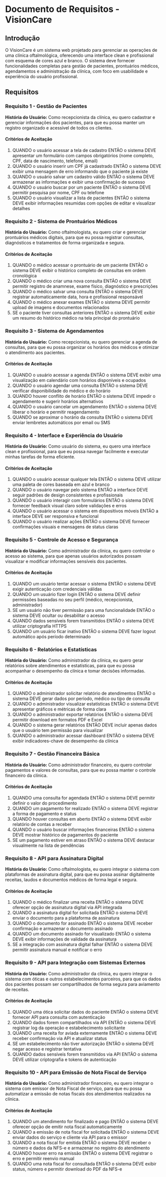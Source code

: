 # Documento de Requisitos - VisionCare

## Introdução

O VisionCare é um sistema web projetado para gerenciar as operações de uma clínica oftalmológica, oferecendo uma interface clean e profissional com esquema de cores azul e branco. O sistema deve fornecer funcionalidades completas para gestão de pacientes, prontuários médicos, agendamentos e administração da clínica, com foco em usabilidade e experiência do usuário profissional.

## Requisitos

### Requisito 1 - Gestão de Pacientes

**História do Usuário:** Como recepcionista da clínica, eu quero cadastrar e gerenciar informações dos pacientes, para que eu possa manter um registro organizado e acessível de todos os clientes.

#### Critérios de Aceitação

1. QUANDO o usuário acessar a tela de cadastro ENTÃO o sistema DEVE apresentar um formulário com campos obrigatórios (nome completo, CPF, data de nascimento, telefone, email)
2. QUANDO o usuário inserir um CPF já cadastrado ENTÃO o sistema DEVE exibir uma mensagem de erro informando que o paciente já existe
3. QUANDO o usuário salvar um cadastro válido ENTÃO o sistema DEVE armazenar as informações e exibir uma confirmação de sucesso
4. QUANDO o usuário buscar por um paciente ENTÃO o sistema DEVE permitir pesquisa por nome, CPF ou telefone
5. QUANDO o usuário visualizar a lista de pacientes ENTÃO o sistema DEVE exibir informações resumidas com opções de editar e visualizar detalhes

### Requisito 2 - Sistema de Prontuários Médicos

**História do Usuário:** Como oftalmologista, eu quero criar e gerenciar prontuários médicos digitais, para que eu possa registrar consultas, diagnósticos e tratamentos de forma organizada e segura.

#### Critérios de Aceitação

1. QUANDO o médico acessar o prontuário de um paciente ENTÃO o sistema DEVE exibir o histórico completo de consultas em ordem cronológica
2. QUANDO o médico criar uma nova consulta ENTÃO o sistema DEVE permitir registro de anamnese, exame físico, diagnóstico e prescrições
3. QUANDO o médico salvar uma consulta ENTÃO o sistema DEVE registrar automaticamente data, hora e profissional responsável
4. QUANDO o médico anexar exames ENTÃO o sistema DEVE permitir upload de imagens e documentos relacionados
5. SE o paciente tiver consultas anteriores ENTÃO o sistema DEVE exibir um resumo do histórico médico na tela principal do prontuário

### Requisito 3 - Sistema de Agendamentos

**História do Usuário:** Como recepcionista, eu quero gerenciar a agenda de consultas, para que eu possa organizar os horários dos médicos e otimizar o atendimento aos pacientes.

#### Critérios de Aceitação

1. QUANDO o usuário acessar a agenda ENTÃO o sistema DEVE exibir uma visualização em calendário com horários disponíveis e ocupados
2. QUANDO o usuário agendar uma consulta ENTÃO o sistema DEVE verificar disponibilidade do médico e do horário
3. QUANDO houver conflito de horário ENTÃO o sistema DEVE impedir o agendamento e sugerir horários alternativos
4. QUANDO o usuário cancelar um agendamento ENTÃO o sistema DEVE liberar o horário e permitir reagendamento
5. QUANDO se aproximar o horário da consulta ENTÃO o sistema DEVE enviar lembretes automáticos por email ou SMS

### Requisito 4 - Interface e Experiência do Usuário

**História do Usuário:** Como usuário do sistema, eu quero uma interface clean e profissional, para que eu possa navegar facilmente e executar minhas tarefas de forma eficiente.

#### Critérios de Aceitação

1. QUANDO o usuário acessar qualquer tela ENTÃO o sistema DEVE utilizar uma paleta de cores baseada em azul e branco
2. QUANDO o usuário navegar pelo sistema ENTÃO a interface DEVE seguir padrões de design consistentes e profissionais
3. QUANDO o usuário interagir com formulários ENTÃO o sistema DEVE fornecer feedback visual claro sobre validações e erros
4. QUANDO o usuário acessar o sistema em dispositivos móveis ENTÃO a interface DEVE ser responsiva e funcional
5. QUANDO o usuário realizar ações ENTÃO o sistema DEVE fornecer confirmações visuais e mensagens de status claras

### Requisito 5 - Controle de Acesso e Segurança

**História do Usuário:** Como administrador da clínica, eu quero controlar o acesso ao sistema, para que apenas usuários autorizados possam visualizar e modificar informações sensíveis dos pacientes.

#### Critérios de Aceitação

1. QUANDO um usuário tentar acessar o sistema ENTÃO o sistema DEVE exigir autenticação com credenciais válidas
2. QUANDO um usuário fizer login ENTÃO o sistema DEVE definir permissões baseadas no seu perfil (médico, recepcionista, administrador)
3. SE um usuário não tiver permissão para uma funcionalidade ENTÃO o sistema DEVE ocultar ou desabilitar o acesso
4. QUANDO dados sensíveis forem transmitidos ENTÃO o sistema DEVE utilizar criptografia HTTPS
5. QUANDO um usuário ficar inativo ENTÃO o sistema DEVE fazer logout automático após período determinado

### Requisito 6 - Relatórios e Estatísticas

**História do Usuário:** Como administrador da clínica, eu quero gerar relatórios sobre atendimentos e estatísticas, para que eu possa acompanhar o desempenho da clínica e tomar decisões informadas.

#### Critérios de Aceitação

1. QUANDO o administrador solicitar relatório de atendimentos ENTÃO o sistema DEVE gerar dados por período, médico ou tipo de consulta
2. QUANDO o administrador visualizar estatísticas ENTÃO o sistema DEVE apresentar gráficos e métricas de forma clara
3. QUANDO o administrador exportar relatórios ENTÃO o sistema DEVE permitir download em formatos PDF e Excel
4. QUANDO o sistema gerar relatórios ENTÃO DEVE incluir apenas dados que o usuário tem permissão para visualizar
5. QUANDO o administrador acessar dashboard ENTÃO o sistema DEVE exibir indicadores-chave de desempenho da clínica

### Requisito 7 - Gestão Financeira Básica

**História do Usuário:** Como administrador financeiro, eu quero controlar pagamentos e valores de consultas, para que eu possa manter o controle financeiro da clínica.

#### Critérios de Aceitação

1. QUANDO uma consulta for agendada ENTÃO o sistema DEVE permitir definir o valor do procedimento
2. QUANDO um pagamento for realizado ENTÃO o sistema DEVE registrar a forma de pagamento e status
3. QUANDO houver consultas em aberto ENTÃO o sistema DEVE exibir relatório de contas a receber
4. QUANDO o usuário buscar informações financeiras ENTÃO o sistema DEVE mostrar histórico de pagamentos do paciente
5. SE um pagamento estiver em atraso ENTÃO o sistema DEVE destacar visualmente na lista de pendências

### Requisito 8 - API para Assinatura Digital

**História do Usuário:** Como oftalmologista, eu quero integrar o sistema com plataformas de assinatura digital, para que eu possa assinar digitalmente receitas, laudos e documentos médicos de forma legal e segura.

#### Critérios de Aceitação

1. QUANDO o médico finalizar uma receita ENTÃO o sistema DEVE oferecer opção de assinatura digital via API integrada
2. QUANDO a assinatura digital for solicitada ENTÃO o sistema DEVE enviar o documento para a plataforma de assinatura
3. QUANDO o documento for assinado ENTÃO o sistema DEVE receber confirmação e armazenar o documento assinado
4. QUANDO um documento assinado for visualizado ENTÃO o sistema DEVE exibir informações de validade da assinatura
5. SE a integração com assinatura digital falhar ENTÃO o sistema DEVE permitir assinatura manual e notificar o erro

### Requisito 9 - API para Integração com Sistemas Externos

**História do Usuário:** Como administrador da clínica, eu quero integrar o sistema com óticas e outros estabelecimentos parceiros, para que os dados dos pacientes possam ser compartilhados de forma segura para aviamento de receitas.

#### Critérios de Aceitação

1. QUANDO uma ótica solicitar dados do paciente ENTÃO o sistema DEVE fornecer API para consulta com autenticação
2. QUANDO dados forem compartilhados via API ENTÃO o sistema DEVE registrar log da operação e estabelecimento solicitante
3. QUANDO uma receita for aviada externamente ENTÃO o sistema DEVE receber confirmação via API e atualizar status
4. SE um estabelecimento não tiver autorização ENTÃO o sistema DEVE negar acesso e registrar tentativa
5. QUANDO dados sensíveis forem transmitidos via API ENTÃO o sistema DEVE utilizar criptografia e tokens de autenticação

### Requisito 10 - API para Emissão de Nota Fiscal de Serviço

**História do Usuário:** Como administrador financeiro, eu quero integrar o sistema com emissor de Nota Fiscal de serviço, para que eu possa automatizar a emissão de notas fiscais dos atendimentos realizados na clínica.

#### Critérios de Aceitação

1. QUANDO um atendimento for finalizado e pago ENTÃO o sistema DEVE oferecer opção de emitir nota fiscal automaticamente
2. QUANDO a emissão de nota fiscal for solicitada ENTÃO o sistema DEVE enviar dados do serviço e cliente via API para o emissor
3. QUANDO a nota fiscal for emitida ENTÃO o sistema DEVE receber o número e dados da NFS-e e armazenar no registro do atendimento
4. QUANDO houver erro na emissão ENTÃO o sistema DEVE registrar o erro e permitir reenvio manual
5. QUANDO uma nota fiscal for consultada ENTÃO o sistema DEVE exibir status, número e permitir download do PDF da NFS-e